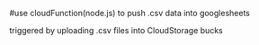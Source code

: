 #use cloudFunction(node.js) to push .csv data into googlesheets


triggered by uploading .csv files into CloudStorage bucks
